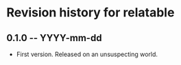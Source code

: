 # Revision history for relatable

## 0.1.0 -- YYYY-mm-dd

* First version. Released on an unsuspecting world.
